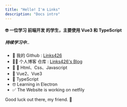```yaml
---
title: "Hello! I'm Links"
description: "Docs intro"
---
```


#### 🤓 一位学习 前端开发 的学生，主要使用 Vue3 和 TypeScript

##### 持续学习中..

- 🥳 我的 Github : [Links426](https://github.com/Links426)
- 👨‍💻 个人博客 仓库 : [Links426's Blog](https://github.com/Links426)
- 🌟 🌟 Html、Css、Javascript
- 🌟  Vue2、Vue3
- 🌟  TypeScript
- 🤓  Learning in Electron
- ✅  The Website is working on netfily

Good luck out there, my friend. 🥳